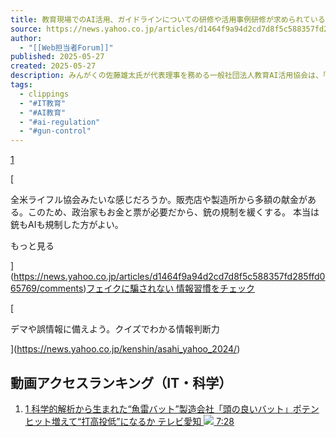 ```yaml
---
title: 教育現場でのAI活用、ガイドラインについての研修や活用事例研修が求められている【教育AI活用協調べ】（Web担当者Forum）
source: https://news.yahoo.co.jp/articles/d1464f9a94d2cd7d8f5c588357fd285ffd065769
author:
  - "[[Web担当者Forum]]"
published: 2025-05-27
created: 2025-05-27
description: みんがくの佐藤雄太氏が代表理事を務める一般社団法人教育AI活用協会は、「生成AIの教育活用」に関する調査結果を発表した。文部科学省が「生成AIガイドライン（略称）」を発表したことを受け、全国288団
tags:
  - clippings
  - "#IT教育"
  - "#AI教育"
  - "#ai-regulation"
  - "#gun-control"
---
```

[1](https://news.yahoo.co.jp/articles/d1464f9a94d2cd7d8f5c588357fd285ffd065769/comments)

[

全米ライフル協会みたいな感じだろうか。販売店や製造所から多額の献金がある。このため、政治家もお金と票が必要だから、銃の規制を緩くする。 本当は銃もAIも規制した方がよい。

もっと見る

](https://news.yahoo.co.jp/articles/d1464f9a94d2cd7d8f5c588357fd285ffd065769/comments)[フェイクに騙されない 情報習慣をチェック](https://news.yahoo.co.jp/kenshin/asahi_yahoo_2024/)

[

デマや誤情報に備えよう。クイズでわかる情報判断力

](https://news.yahoo.co.jp/kenshin/asahi_yahoo_2024/)

## 動画アクセスランキング（IT・科学）

1. [
	1
	科学的解析から生まれた“魚雷バット”製造会社「頭の良いバット」ポテンヒット増えて“打高投低”になるか
	テレビ愛知
	![](https://news-pctr.c.yimg.jp/uUzvQ3lML_bkIqyakc1vFlbRKZtM9u5XWE0uy3m1LJu6SLQ0Hjm4rTXshTvF449clGhYcRglpkb3PW8L0_OgUZgFQ7SgHCwcF8WNvKkcEJE1csDrA6Y_p4cYJnXm2Uoqpsg0ZfnKtJzQi3US6QVeojGxTdM2OIJBHUiUj16C8KwrAqymi7LhhbsTHAk3T_C5xc_vq5NmJPvrmTwlxV5Zvp9w31ewoUk0uFAHa-FHrwA5j4wzvdJuqk2pF3gDVGQM) 7:28
	](https://news.yahoo.co.jp/articles/fb1f65eadeb63cfb49b7e01dd9fb73213382d7d2)
